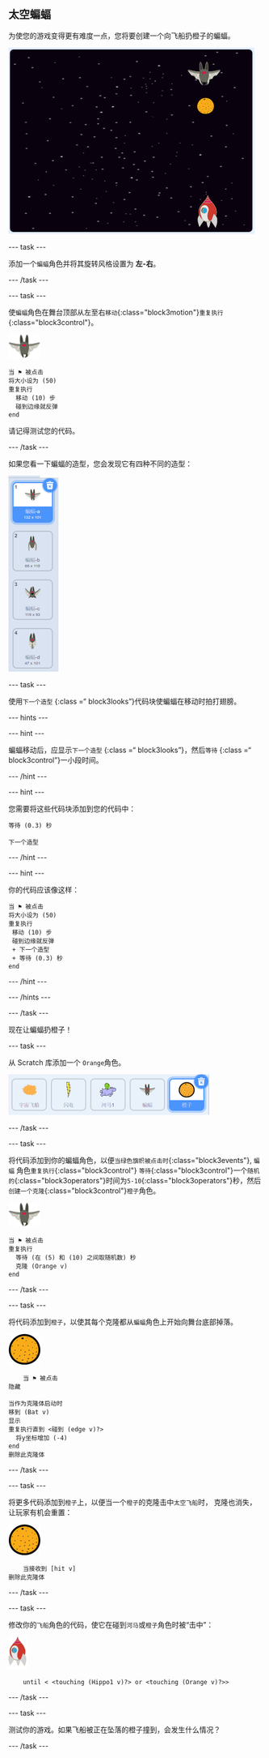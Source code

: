 ## 太空蝙蝠

为使您的游戏变得更有难度一点，您将要创建一个向飞船扔橙子的蝙蝠。

![一只向飞船投橙子的蝙蝠](images/bat-oranges.png)

\--- task \---

添加一个`蝙蝠`角色并将其旋转风格设置为 **左-右**。

\--- /task \---

\--- task \---

使`蝙蝠`角色在舞台顶部从左至右`移动`{:class="block3motion"}`重复执行`{:class="block3control"}。

![蝙蝠角色](images/bat-sprite.png)

```blocks3
当 ⚑ 被点击
将大小设为 (50)
重复执行 
  移动 (10) 步
  碰到边缘就反弹
end
```

请记得测试您的代码。

\--- /task \---

如果您看一下蝙蝠的造型，您会发现它有四种不同的造型：

![截屏](images/invaders-bat-costume.png)

\--- task \---

使用`下一个造型` {:class =“ block3looks”}代码块使蝙蝠在移动时拍打翅膀。

\--- hints \---

\--- hint \---

蝙蝠移动后，应显示`下一个造型` {:class =“ block3looks”}，然后`等待` {:class =“ block3control”}一小段时间。

\--- /hint \---

\--- hint \---

您需要将这些代码块添加到您的代码中：

```blocks3
等待 (0.3) 秒

下一个造型
```

\--- /hint \---

\--- hint \---

你的代码应该像这样：

```blocks3
当 ⚑ 被点击
将大小设为 (50)
重复执行 
 移动 (10) 步
 碰到边缘就反弹
 + 下一个造型
 + 等待 (0.3) 秒
end
```

\--- /hint \---

\--- /hints \---

\--- /task \---

现在让蝙蝠扔橙子！

\--- task \---

从 Scratch 库添加一个 `Orange`角色。

![截屏](images/invaders-orange.png)

\--- /task \---

\--- task \---

将代码添加到你的蝙蝠角色，以便`当绿色旗帜被点击时`{:class="block3events"}, `蝙蝠` 角色`重复执行`{:class="block3control"} `等待`{:class="block3control"}一个`随机的`{:class="block3operators"}时间为`5-10`{:class="block3operators"}秒，然后`创建一个克隆`{:class="block3control"}`橙子`角色。

![蝙蝠角色](images/bat-sprite.png)

```blocks3
当 ⚑ 被点击
重复执行 
  等待 (在 (5) 和 (10) 之间取随机数) 秒
  克隆 (Orange v)
end
```

\--- /task \---

\--- task \---

将代码添加到`橙子`，以使其每个克隆都从`蝙蝠`角色上开始向舞台底部掉落。

![橙子角色](images/orange-sprite.png)

```blocks3
    当 ⚑ 被点击
隐藏

当作为克隆体启动时
移到 (Bat v)
显示
重复执行直到 <碰到 (edge v)?> 
  将y坐标增加 (-4)
end
删除此克隆体
```

\--- /task \---

\--- task \---

将更多代码添加到`橙子`上，以便当一个`橙子`的克隆击中`太空飞船`时， 克隆也消失，让玩家有机会重置：

![橙子角色](images/orange-sprite.png)

```blocks3
    当接收到 [hit v]
删除此克隆体
```

\--- /task \---

\--- task \---

修改你的`飞船`角色的代码，使它在碰到`河马`或`橙子`角色时被“击中”：

![火箭角色](images/rocket-sprite.png)

```blocks3
    until < <touching (Hippo1 v)?> or <touching (Orange v)?>>
```

\--- /task \---

\--- task \---

测试你的游戏。如果飞船被正在坠落的橙子撞到，会发生什么情况？

\--- /task \---